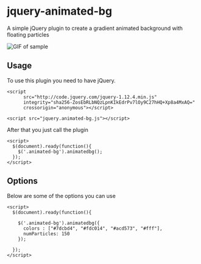 # jquery-animated-bg
A simple jQuery plugin to create a gradient animated background with floating particles

![GIF of sample](https://github.com/konalexiou/jquery-animated-bg/blob/master/example.gif)

## Usage
To use this plugin you need to have jQuery.

```
<script
      src="http://code.jquery.com/jquery-1.12.4.min.js"
      integrity="sha256-ZosEbRLbNQzLpnKIkEdrPv7lOy9C27hHQ+Xp8a4MxAQ="
      crossorigin="anonymous"></script>

<script src="jquery.animated-bg.js"></script>
```

After that you just call the plugin

```
<script>
  $(document).ready(function(){
    $('.animated-bg').animatedbg();
  });
</script>
```


## Options
Below are some of the options you can use

```
<script>
  $(document).ready(function(){

    $('.animated-bg').animatedbg({
      colors : ["#7dcbd4", "#fdc014", "#acd573", "#fff"],
      numParticles: 150
    });

  });
</script>
```

